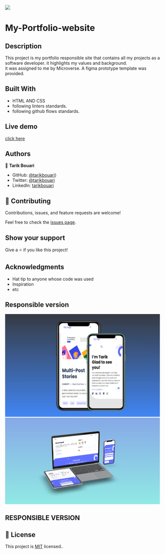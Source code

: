 
![](https://img.shields.io/badge/Microverse-blueviolet)

# My-Portfolio-website

## Description 

This project is my portfolio responsible site that contains all my projects as a software developer. it highlights my values and background.  
it was assigned to me by Microverse. A figma prototype template was provided. 


## Built With

- HTML AND CSS
- following linters standards.
- following github flows standards.

## Live demo 
[click here](https://tarikbouari.github.io/My-Portfolio-Website/)

## Authors

👤 **Tarik Bouari**

- GitHub: [@tarikbouari](https://github.com/tarikbouari))
- Twitter: [@tarikbouari](https://twitter.com/TarikBouari)
- LinkedIn: [tarikbouari](https://www.linkedin.com/in/tarik-bouari-44b7191a6/)



## 🤝 Contributing

Contributions, issues, and feature requests are welcome!

Feel free to check the [issues page](../../issues/).

## Show your support

Give a ⭐️ if you like this project!

## Acknowledgments

- Hat tip to anyone whose code was used
- Inspiration
- etc
## Responsible version
 ![mobile](https://github.com/tarikbouari/My-Portfolio-Website/blob/added-transition/images/image1%20(3).jpeg)
![desktop](https://github.com/tarikbouari/My-Portfolio-Website/blob/added-transition/images/mokup%20responsible.PNG)

## RESPONSIBLE VERSION 



## 📝 License

This project is [MIT](./MIT.md) licensed..
